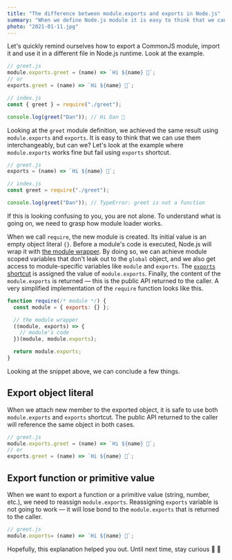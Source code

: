 ```yaml
---
title: "The difference between module.exports and exports in Node.js"
summary: "When we define Node.js module it is easy to think that we can use `module.exports` and `exports` interchangeably, but can we? Let's understand what is going on under the hood."
photo: "2021-01-11.jpg"
---
```


Let's quickly remind ourselves how to export a CommonJS module, import it and use it in a different file in Node.js runtime. Look at the example.

```js
// greet.js
module.exports.greet = (name) => `Hi ${name} 👋`;
// or
exports.greet = (name) => `Hi ${name} 👋`;
```

```js
// index.js
const { greet } = require("./greet");

console.log(greet("Dan")); // Hi Dan 👋
```

Looking at the `greet` module definition, we achieved the same result using `module.exports` and `exports`. It is easy to think that we can use them interchangeably, but can we? Let's look at the example where `module.exports` works fine but fail using `exports` shortcut.

```js
// greet.js
exports = (name) => `Hi ${name} 👋`;
```

```js
// index.js
const greet = require("./greet");

console.log(greet("Dan")); // TypeError: greet is not a function
```

If this is looking confusing to you, you are not alone. To understand what is going on, we need to grasp how module loader works.

When we call `require`, the new module is created. Its initial value is an empty object literal `{}`. Before a module's code is executed, Node.js will wrap it with [the module wrapper](https://nodejs.org/dist/latest-v15.x/docs/api/modules.html#modules_the_module_wrapper). By doing so, we can achieve module scoped variables that don't leak out to the `global` object, and we also get access to module-specific variables like `module` and `exports`. The [`exports` shortcut](https://nodejs.org/dist/latest-v15.x/docs/api/modules.html#modules_exports_shortcut) is assigned the value of `module.exports`. Finally, the content of the `module.exports` is returned — this is the public API returned to the caller. A very simplified implementation of the `require` function looks like this.

```js
function require(/* module */) {
  const module = { exports: {} };

  // the module wrapper
  ((module, exports) => {
    // module's code
  })(module, module.exports);

  return module.exports;
}
```

Looking at the snippet above, we can conclude a few things.

## Export object literal

When we attach new member to the exported object, it is safe to use both `module.exports` and `exports` shortcut. The public API returned to the caller will reference the same object in both cases.

```js
// greet.js
module.exports.greet = (name) => `Hi ${name} 👋`;
// or
exports.greet = (name) => `Hi ${name} 👋`;
```

## Export function or primitive value

When we want to export a function or a primitive value (string, number, etc.), we need to reassign `module.exports`. Reassigning `exports` variable is not going to work — it will lose bond to the `module.exports` that is returned to the caller.

```js
// greet.js
module.exports= (name) => `Hi ${name} 👋`;
```

Hopefully, this explanation helped you out. Until next time, stay curious 👊 👊
